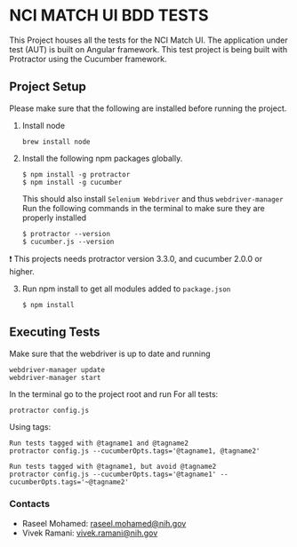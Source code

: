 # NCI MATCH UI BDD TESTS

This Project houses all the tests for the NCI Match UI. The application under test (AUT) is built on Angular framework. This test project is being built with Protractor using the Cucumber framework. 

## Project Setup
Please make sure that the following are installed before running the project. 

1. Install node

   ```
   brew install node
   ```

2. Install the following npm packages globally.

   ```
   $ npm install -g protractor
   $ npm install -g cucumber
   ```

   This should also install `Selenium Webdriver` and thus `webdriver-manager`
   Run the following commands in the terminal to make sure they are properly installed
    
   ```
   $ protractor --version
   $ cucumber.js --version
   ```

:exclamation: This projects needs protractor version 3.3.0, and cucumber 2.0.0 or higher.
  
3. Run npm install to get all modules added to `package.json`
   ```
   $ npm install
   ```

## Executing Tests
Make sure that the webdriver is up to date and running
```
webdriver-manager update
webdriver-manager start
```

In the terminal go to the project root and run
For all tests:
```
protractor config.js
```
Using tags:
```
Run tests tagged with @tagname1 and @tagname2
protractor config.js --cucumberOpts.tags='@tagname1, @tagname2'

Run tests tagged with @tagname1, but avoid @tagname2
protractor config.js --cucumberOpts.tags='@tagname1' --cucumberOpts.tags='~@tagname2' 
```

### Contacts
- Raseel Mohamed: raseel.mohamed@nih.gov
- Vivek Ramani: vivek.ramani@nih.gov
